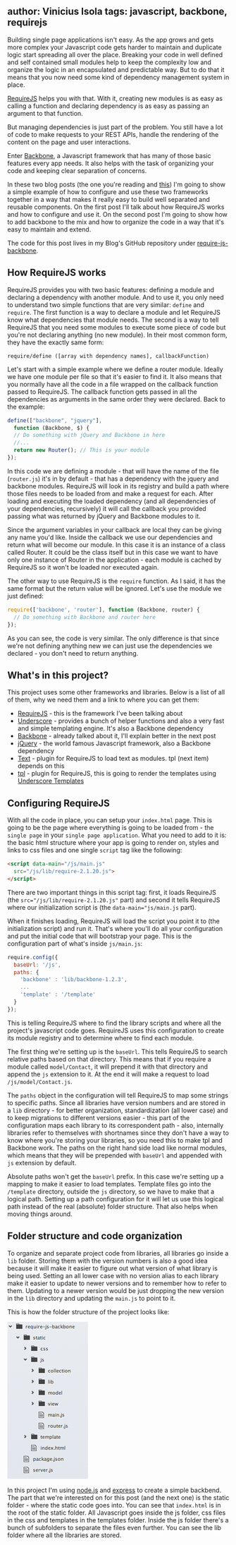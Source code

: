 author: Vinicius Isola
tags: javascript, backbone, requirejs
----------
Building single page applications isn't easy. As the app grows and gets more complex your Javascript code gets harder to maintain and duplicate logic start spreading all over the place. Breaking your code in well defined and self contained small modules help to keep the complexity low and organize the logic in an encapsulated and predictable way. But to do that it means that you now need some kind of dependency management system in place.

[RequireJS](http://requirejs.org/) helps you with that. With it, creating new modules is as easy as calling a function and declaring dependency is as easy as passing an argument to that function.

But managing dependencies is just part of the problem. You still have a lot of code to make requests to your REST APIs, handle the rendering of the content on the page and user interactions.

Enter [Backbone](http://backbonejs.org/), a Javascript framework that has many of those basic features every app needs. It also helps with the task of organizing your code and keeping clear separation of concerns.

In these two blog posts (the one you're reading and [this](http://wp.me/p2iway-6M)) I'm going to show a simple example of how to configure and use these two frameworks together in a way that makes it really easy to build well separated and reusable components. On the first post I'll talk about how RequireJS works and how to configure and use it. On the second post I'm going to show how to add backbone to the mix and how to organize the code in a way that it's easy to maintain and extend.

The code for this post lives in my Blog's GitHub repository under [require-js-backbone](https://github.com/visola/bearprogrammer-examples/tree/master/require-js-backbone).

<!-- more -->

## How RequireJS works

RequireJS provides you with two basic features: defining a module and declaring a dependency with another module. And to use it, you only need to understand two simple functions that are very similar: `define` and `require`. The first function is a way to declare a module and let RequireJS know what dependencies that module needs. The second is a way to tell RequireJS that you need some modules to execute some piece of code but you're not declaring anything (no new module). In their most common form, they have the exactly same form:

```
require/define ([array with dependency names], callbackFunction)
```

Let's start with a simple example where we define a router module. Ideally we have one module per file so that it's easier to find it. It also means that you normally have all the code in a file wrapped on the callback function passed to RequireJS. The callback function gets passed in all the dependencies as arguments in the same order they were declared. Back to the example:

```javascript
define(["backbone", "jquery"],
  function (Backbone, $) {
  // Do something with jQuery and Backbone in here
  //...
  return new Router(); // This is your module
});
```

In this code we are defining a module - that will have the name of the file (`router.js`) it's in by default - that has a dependency with the jquery and backbone modules. RequireJS will look in its registry and build a path where those files needs to be loaded from and make a request for each. After loading and executing the loaded dependency (and all dependencies of your dependencies, recursively) it will call the callback you provided passing what was returned by jQuery and Backbone modules to it.

Since the argument variables in your callback are local they can be giving any name you'd like. Inside the callback we use our dependencies and return what will become our module. In this case it is an instance of a class called Router. It could be the class itself but in this case we want to have only one instance of Router in the application - each module is cached by RequireJS so it won't be loaded nor executed again.

The other way to use RequireJS is the `require` function. As I said, it has the same format but the return value will be ignored. Let's use the module we just defined:

```javascript
require(['backbone', 'router'], function (Backbone, router) {
  // Do something with Backbone and router here
});
```

As you can see, the code is very similar. The only difference is that since we're not defining anything new we can just use the dependencies we declared - you don't need to return anything.

## What's in this project?

This project uses some other frameworks and libraries. Below is a list of all of them, why we need them and a link to where you can get them:

- [RequireJS](http://requirejs.org/docs/download.html) - this is the framework I've been talking about
- [Underscore](http://underscorejs.org/) - provides a bunch of helper functions and also a very fast and simple templating engine. It's also a Backbone dependency
- [Backbone](http://backbonejs.org/#Getting-started) - already talked about it, I'll explain better in the next post
- [jQuery](http://jquery.com/download/) - the world famous Javascript framework, also a Backbone dependency
- [Text](http://requirejs.org/docs/download.html#text) - plugin for RequireJS to load text as modules. tpl (next item) depends on this
- [tpl](https://github.com/dawsontoth/requirejs-tpl/blob/master/tpl.js) - plugin for RequireJS, this is going to render the templates using [Underscore Templates](http://underscorejs.org/#template)

## Configuring RequireJS

With all the code in place, you can setup your `index.html` page. This is going to be the page where everything is going to be loaded from - the `single page` in your `single page application`. What you need to add to it is: the basic html structure where your app is going to render on, styles and links to css files and one single `script` tag like the following:

```html
<script data-main="/js/main.js"
  src="/js/lib/require-2.1.20.js">
</script>
```

There are two important things in this script tag: first, it loads RequireJS (the `src="/js/lib/require-2.1.20.js"` part) and second it tells RequireJS where our initialization script is (the `data-main="js/main.js` part).

When it finishes loading, RequireJS will load the script you point it to (the initialization script) and run it. That's where you'll do all your configuration and put the initial code that will bootstrap your page. This is the configuration part of what's inside `js/main.js`:

```javascript
require.config({
  baseUrl: '/js',
  paths: {
    'backbone' : 'lib/backbone-1.2.3',
    ...
    'template' : '/template'
  }
});
```

This is telling RequireJS where to find the library scripts and where all the project's javascript code goes. RequireJS uses this configuration to create its module registry and to determine where to find each module.

The first thing we're setting up is the `baseUrl`. This tells RequireJS to search relative paths based on that directory. This means that if you require a module called `model/Contact`, it will prepend it with that directory and append the `js` extension to it. At the end it will make a request to load `/js/model/Contact.js`.

The `paths` object in the configuration will tell RequireJS to map some strings to specific paths. Since all libraries have version numbers and are stored in a `lib` directory - for better organization, standardization (all lower case) and to keep migrations to different versions easier - this part of the configuration maps each library to its correspondent path - also, internally libraries refer to themselves with shortnames since they don't have a way to know where you're storing your libraries, so you need this to make tpl and Backbone work. The paths on the right hand side load like normal modules, which means that they will be prepended with `baseUrl` and appended with `js` extension by default.

Absolute paths won't get the `baseUrl` prefix. In this case we're setting up a mapping to make it easier to load templates. Template files go into the `/template` directory, outside the `js` directory, so we have to make that a logical path. Setting up a path configuration for it will let us use this logical path instead of the real (absolute) folder structure. That also helps when moving things around.

## Folder structure and code organization

To organize and separate project code from libraries, all libraries go inside a `lib` folder. Storing them with the version numbers is also a good idea because it will make it easier to figure out what version of what library is being used. Setting an all lower case with no version alias to each library make it easier to update to newer versions and to remember how to refer to them. Updating to a newer version would be just dropping the new version in the `lib` directory and updating the `main.js` to point to it.

This is how the folder structure of the project looks like:

![Screenshot of folder structure](/img/blog/require-js-backbone-folder-structure.png)

In this project I'm using [node.js](https://nodejs.org) and [express](http://expressjs.com/) to create a simple backbend. The part that we're interested on for this post (and the next one) is the static folder - where the static code goes into. You can see that `index.html` is in the root of the static folder. All Javascript goes inside the js folder, css files in the css and templates in the templates folder. Inside the js folder there's a bunch of subfolders to separate the files even further. You can see the lib folder where all the libraries are stored.
